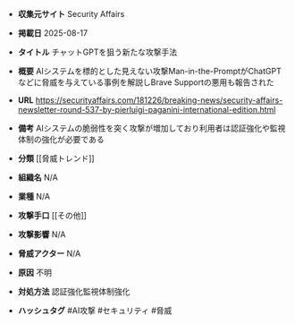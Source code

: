 - **収集元サイト**
Security Affairs

- **掲載日**
2025-08-17

- **タイトル**
チャットGPTを狙う新たな攻撃手法

- **概要**
AIシステムを標的とした見えない攻撃Man-in-the-PromptがChatGPTなどに脅威を与えている事例を解説しBrave Supportの悪用も報告された

- **URL**
https://securityaffairs.com/181226/breaking-news/security-affairs-newsletter-round-537-by-pierluigi-paganini-international-edition.html

- **備考**
AIシステムの脆弱性を突く攻撃が増加しており利用者は認証強化や監視体制の強化が必要である

- **分類**
[[脅威トレンド]]

- **組織名**
N/A

- **業種**
N/A

- **攻撃手口**
[[その他]]

- **攻撃影響**
N/A

- **脅威アクター**
N/A

- **原因**
不明

- **対処方法**
認証強化監視体制強化

- **ハッシュタグ**
#AI攻撃 #セキュリティ #脅威
